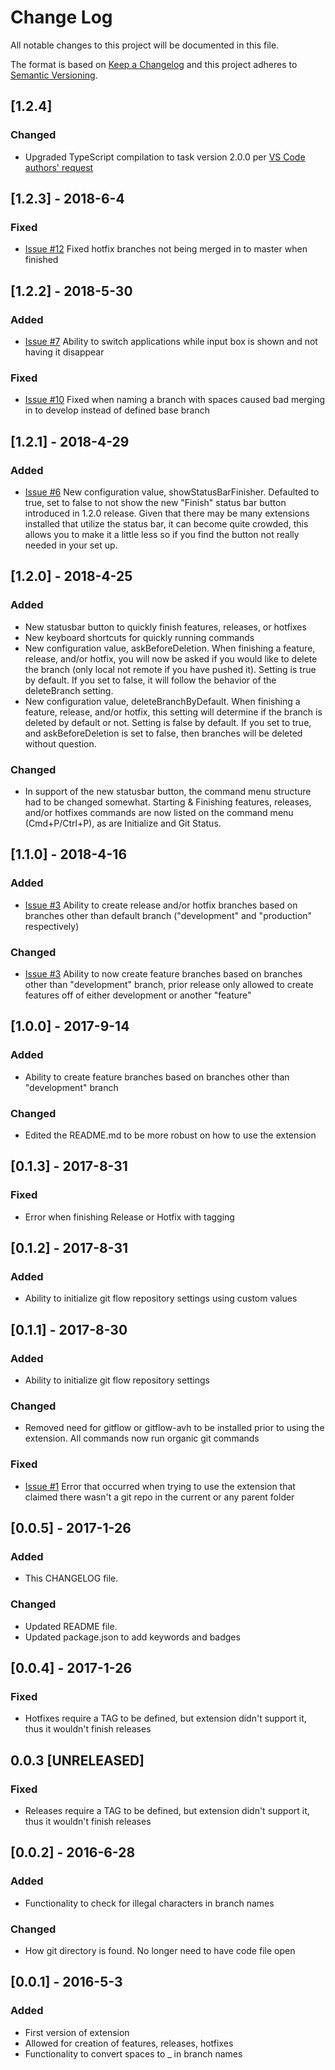 # Change Log
All notable changes to this project will be documented in this file.

The format is based on [Keep a Changelog](http://keepachangelog.com/)
and this project adheres to [Semantic Versioning](http://semver.org/).

## [1.2.4]
### Changed
- Upgraded TypeScript compilation to task version 2.0.0 per [VS Code authors' request](https://code.visualstudio.com/docs/extensions/developing-extensions#_compiling-typescript)

## [1.2.3] - 2018-6-4
### Fixed
- [Issue #12](https://github.com/Shaggy13spe/gitflow4code/issues/12) Fixed hotfix branches not being merged in to master when finished

## [1.2.2] - 2018-5-30
### Added
- [Issue #7](https://github.com/Shaggy13spe/gitflow4code/issues/7) Ability to switch applications while input box is shown and not having it disappear
### Fixed
- [Issue #10](https://github.com/Shaggy13spe/gitflow4code/issues/10) Fixed when naming a branch with spaces caused bad merging in to develop instead of defined base branch

## [1.2.1] - 2018-4-29
### Added
- [Issue #6](https://github.com/Shaggy13spe/gitflow4code/issues/6) New configuration value, showStatusBarFinisher. Defaulted to true, set to false to not show the new "Finish" status bar button introduced in 1.2.0 release. Given that there may be many extensions installed that utilize the status bar, it can become quite crowded, this allows you to make it a little less so if you find the button not really needed in your set up.

## [1.2.0] - 2018-4-25
### Added
- New statusbar button to quickly finish features, releases, or hotfixes
- New keyboard shortcuts for quickly running commands
- New configuration value, askBeforeDeletion. When finishing a feature, release, and/or hotfix, you will now be asked if you would like to delete the branch (only local not remote if you have pushed it). Setting is true by default. If you set to false, it will follow the behavior of the deleteBranch setting.
- New configuration value, deleteBranchByDefault. When finishing a feature, release, and/or hotfix, this setting will determine if the branch is deleted by default or not. Setting is false by default. If you set to true, and askBeforeDeletion is set to false, then branches will be deleted without question.
### Changed
- In support of the new statusbar button, the command menu structure had to be changed somewhat. Starting & Finishing features, releases, and/or hotfixes commands are now listed on the command menu (Cmd+P/Ctrl+P), as are Initialize and Git Status.

## [1.1.0] - 2018-4-16
### Added
- [Issue #3](https://github.com/Shaggy13spe/gitflow4code/issues/3) Ability to create release and/or hotfix branches based on branches other than default branch ("development" and "production" respectively)
### Changed
- [Issue #3](https://github.com/Shaggy13spe/gitflow4code/issues/3) Ability to now create feature branches based on branches other than "development" branch, prior release only allowed to create features off of either development or another "feature"

## [1.0.0] - 2017-9-14
### Added
- Ability to create feature branches based on branches other than "development" branch

### Changed
- Edited the README.md to be more robust on how to use the extension

## [0.1.3] - 2017-8-31
### Fixed
- Error when finishing Release or Hotfix with tagging

## [0.1.2] - 2017-8-31
### Added
- Ability to initialize git flow repository settings using custom values

## [0.1.1] - 2017-8-30
### Added
- Ability to initialize git flow repository settings

### Changed
- Removed need for gitflow or gitflow-avh to be installed prior to using the extension. All commands now run organic git commands

### Fixed
- [Issue #1](https://github.com/Shaggy13spe/gitflow4code/issues/1) Error that occurred when trying to use the extension that claimed there wasn't a git repo in the current or any parent folder

## [0.0.5] - 2017-1-26
### Added
- This CHANGELOG file.

### Changed
- Updated README file.
- Updated package.json to add keywords and badges

## [0.0.4] - 2017-1-26
### Fixed
- Hotfixes require a TAG to be defined, but extension didn't support it, thus it wouldn't finish releases

## 0.0.3 [UNRELEASED]
### Fixed
- Releases require a TAG to be defined, but extension didn't support it, thus it wouldn't finish releases

## [0.0.2] - 2016-6-28
### Added
- Functionality to check for illegal characters in branch names


### Changed
- How git directory is found. No longer need to have code file open

## [0.0.1] - 2016-5-3
### Added
- First version of extension
- Allowed for creation of features, releases, hotfixes
- Functionality to convert spaces to _ in branch names

